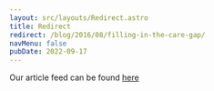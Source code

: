 ```yaml
---
layout: src/layouts/Redirect.astro
title: Redirect
redirect: /blog/2016/08/filling-in-the-care-gap/
navMenu: false
pubDate: 2022-09-17
---
```

<div>
Our article feed can be found <a href="/blog/2016/08/filling-in-the-care-gap/">here</a>
</div>
